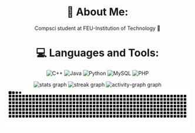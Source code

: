 # <div align="center"> 💫 About Me:
<div align="center"> Compsci student at FEU-Institution of Technology 🔰  


# <div align="center"> 💻 Languages and Tools:
![C++](https://img.shields.io/badge/c++-%2300599C.svg?style=flat&logo=c%2B%2B&logoColor=white) ![Java](https://img.shields.io/badge/java-%23ED8B00.svg?style=flat&logo=openjdk&logoColor=white) ![Python](https://img.shields.io/badge/python-3670A0?style=flat&logo=python&logoColor=ffdd54) ![MySQL](https://img.shields.io/badge/mysql-4479A1.svg?style=flat&logo=mysql&logoColor=white) ![PHP](https://img.shields.io/badge/php-%23777BB4.svg?style=flat&logo=php&logoColor=white)

<div align="center">
  <img src="https://github-readme-stats.vercel.app/api?username=OctaviaGatmaytan&hide_title=false&hide_rank=false&show_icons=true&include_all_commits=true&count_private=true&disable_animations=false&theme=panda&locale=en&hide_border=false&order=1" height="150" alt="stats graph"  />
  <img src="https://streak-stats.demolab.com?user=OctaviaGatmaytan&locale=en&mode=daily&theme=panda&hide_border=false&border_radius=5&order=3" height="150" alt="streak graph"  />
  <img src="https://github-readme-activity-graph.vercel.app/graph?username=OctaviaGatmaytan&radius=16&theme=dracula&area=true&order=5&hide_border=false&hide_title=false&point=0a8671" height="300" alt="activity-graph graph"  />
</div>

<picture>
  <source media="(prefers-color-scheme: dark)" srcset="https://raw.githubusercontent.com/OctaviaGatmaytan/OctaviaGatmaytan/output/github-snake-dark.svg" />
  <source media="(prefers-color-scheme: light)" srcset="https://raw.githubusercontent.com/OctaviaGatmaytan/OctaviaGatmaytan/output/github-snake.svg" />
  <img alt="github-snake" src="https://raw.githubusercontent.com/OctaviaGatmaytan/OctaviaGatmaytan/output/github-snake.svg" />
</picture>
